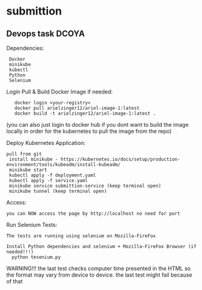 # submittion
Devops task DCOYA
-----------------

Dependencies:<br />
 ```
  Docker
  minikube
  kubectl
  Python
  Selenium
```

Login Pull & Build Docker Image if needed:
```
   docker login <your-registry> 
   docker pull arielzinger12/ariel-image-1:latest
   docker build -t arielzinger12/ariel-image-1:latest .
```
  
(you can also just login to docker hub if you dont want to build the image locally in order for the kubernetes to pull the image from the repo)

Deploy Kubernetes Application:
 ```
 pull from git
  install minikube - https://kubernetes.io/docs/setup/production-environment/tools/kubeadm/install-kubeadm/
  minikube start
  kubectl apply -f deployment.yaml
  kubectl apply -f service.yaml
  minikube service submittion-service (keep terminal open)
  minikube tunnel (keep terminal open)
```

Access: 
```
you can NOW access the page by http://localhost no need for port
```

Run Selenium Tests:
```
The tests are running using selenium on Mozilla-FireFox

Install Python dependencies and selenium + Mozilla-FireFox Browser (if needed!!!)
  python tesenium.py
```

WARNING!!!
the last test checks computer time presented in the HTML so the format may vary from device to device. the last test might fail because of that
